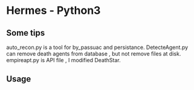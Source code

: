 # Hermes - Python3

## Some tips 
   auto_recon.py is a tool for by_passuac and persistance.
   DetecteAgent.py can remove death agents from database , but not remove files at disk.
   empireapt.py is API file , I modified DeathStar.
   
## Usage
